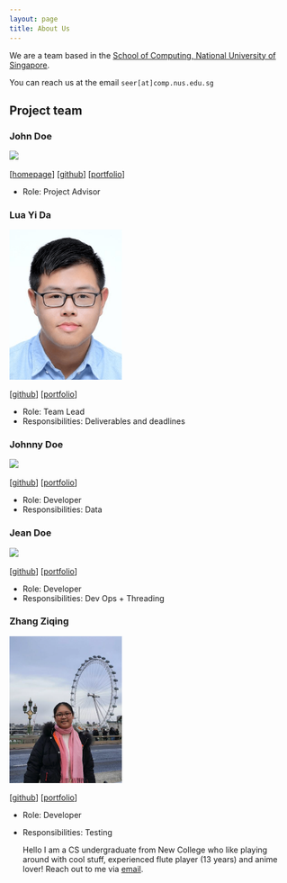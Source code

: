 ```yaml
---
layout: page
title: About Us
---
```


We are a team based in the [School of Computing, National University of Singapore](http://www.comp.nus.edu.sg).

You can reach us at the email `seer[at]comp.nus.edu.sg`

## Project team

### John Doe

<img src="images/johndoe.png" width="200px">

[[homepage](http://www.comp.nus.edu.sg/~damithch)]
[[github](https://github.com/johndoe)]
[[portfolio](team/johndoe.md)]

* Role: Project Advisor

### Lua Yi Da

<img src="images/luayida99.png" width="200px">

[[github](http://github.com/luayida99)]
[[portfolio](team/luayida99.md)]

* Role: Team Lead
* Responsibilities: Deliverables and deadlines

### Johnny Doe

<img src="images/johndoe.png" width="200px">

[[github](http://github.com/johndoe)] [[portfolio](team/johndoe.md)]

* Role: Developer
* Responsibilities: Data

### Jean Doe

<img src="images/johndoe.png" width="200px">

[[github](http://github.com/johndoe)]
[[portfolio](team/johndoe.md)]

* Role: Developer
* Responsibilities: Dev Ops + Threading

### Zhang Ziqing

<img src="images/zhangziqing.png" width="200px">

[[github](http://github.com/ziqing26)]
[[portfolio](team/zhangziqing.md)]

* Role: Developer
* Responsibilities: Testing

  Hello I am a CS undergraduate from New College who like playing around with cool stuff, experienced flute player (13 years) and anime lover! Reach out to me via [email](mailto:zhangziqing@u.nus.edu).
